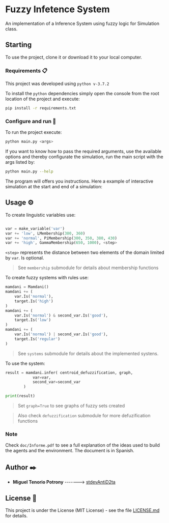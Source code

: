 # Fuzzy Infetence System

An implementation of a Inference System using fuzzy logic for Simulation class.

## Starting

To use the project, clone it or download it to your local computer.

### Requirements 📋

This project was developed using  `python v-3.7.2`

To install the `python` dependencies simply open the console from the root location of the project and execute:

```bash
pip install -r requirements.txt
```

### Configure and run 🔧

To run the project execute:

```bash
python main.py <args>
```

If you want to know how to pass the required arguments, use the available options and thereby configurate the simulation, run the main script with the args listed by:

```bash
python main.py --help
```

The program will offers you instructions. Here a example of interactive simulation at the start and end of a simulation:

## Usage ⚙️

To create linguistic variables use:

```python

var = make_variable('var')
var += 'low', LMembership(300, 360)
var += 'normal', PiMembership(300, 350, 380, 430)
var += 'high', GammaMembership(650, 1000), <step>

```

`<step>` represents the distance between two elements of the domain limited by `var`. Is optional.

> See `membership` submodule for details about membership functions

To create fuzzy systems with rules use:

```python
mamdani = Mamdani()
mamdani += (
    var.Is('normal'),
    target.Is('high')
)
mamdani += (
    var.Is('normal') & second_var.Is('good'),
    target.Is('low')
)
mamdani += (
    var.Is('normal') | second_var.Is('good'),
    target.Is('regular')
)
```

> See `systems` submodule for details about the implemented systens.

To use the system:

```python
result = mamdani.infer( centroid_defuzzification, graph,
            var=var,
            second_var=second_var
        )

print(result)
```

> Set `graph=True` to see graphs of fuzzy sets created

> Also check `defuzzification` submodule for more defuzification functions

### Note

Check `doc/Informe.pdf` to see a full explanation of the ideas used to build the agents and the environment. The document is in Spanish.

## Author ✒️

- **Miguel Tenorio Potrony** -------> [stdevAntiD2ta](https://github.com/stdevAntiD2ta)

## License 📄

This project is under the License (MIT License) - see the file [LICENSE.md](LICENSE.md) for details.
